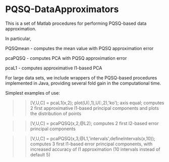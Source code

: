 # PQSQ-DataApproximators

This is a set of Matlab procedures for performing PQSQ-based data approximation.

In particular,

PQSQmean - computes the mean value with PQSQ approximation error 

pcaPQSQ - computes PCA with PQSQ approximation error 

pcaL1 - computes approximative l1-based PCA

For large data sets, we include wrappers of the PQSQ-based procedures implemented in Java, providing several fold gain in the computational time.

Simplest examples of use:

>>[V,U,C] = pcaL1(x,2); plot(U(:,1),U(:,2),'ko'); axis equal;
computes 2 first approximative l1-based principal components and plots the distribution of points

>>[V,U,C] = pcaPQSQ(x,2,@L2); 
computes 2 first l2-based error principal components

>>[V,U,C] = pcaPQSQ(x,3,@L1,'intervals',defineIntervals(x,10)); 
computes 3 first l1-based error principal components, with increased accuracy of l1 approximation (10 intervals instead of default 5)
